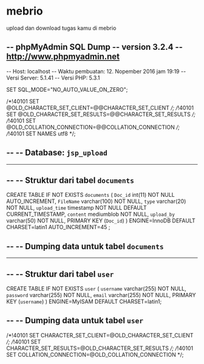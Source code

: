 # mebrio
upload dan download tugas kamu di mebrio




-- phpMyAdmin SQL Dump
-- version 3.2.4
-- http://www.phpmyadmin.net
--
-- Host: localhost
-- Waktu pembuatan: 12. Nopember 2016 jam 19:19
-- Versi Server: 5.1.41
-- Versi PHP: 5.3.1

SET SQL_MODE="NO_AUTO_VALUE_ON_ZERO";


/*!40101 SET @OLD_CHARACTER_SET_CLIENT=@@CHARACTER_SET_CLIENT */;
/*!40101 SET @OLD_CHARACTER_SET_RESULTS=@@CHARACTER_SET_RESULTS */;
/*!40101 SET @OLD_COLLATION_CONNECTION=@@COLLATION_CONNECTION */;
/*!40101 SET NAMES utf8 */;

--
-- Database: `jsp_upload`
--

-- --------------------------------------------------------

--
-- Struktur dari tabel `documents`
--

CREATE TABLE IF NOT EXISTS `documents` (
  `Doc_id` int(11) NOT NULL AUTO_INCREMENT,
  `FileName` varchar(100) NOT NULL,
  `type` varchar(20) NOT NULL,
  `upload_time` timestamp NOT NULL DEFAULT CURRENT_TIMESTAMP,
  `content` mediumblob NOT NULL,
  `upload_by` varchar(50) NOT NULL,
  PRIMARY KEY (`Doc_id`)
) ENGINE=InnoDB  DEFAULT CHARSET=latin1 AUTO_INCREMENT=45 ;

--
-- Dumping data untuk tabel `documents`
--


-- --------------------------------------------------------

--
-- Struktur dari tabel `user`
--

CREATE TABLE IF NOT EXISTS `user` (
  `username` varchar(255) NOT NULL,
  `password` varchar(255) NOT NULL,
  `email` varchar(255) NOT NULL,
  PRIMARY KEY (`username`)
) ENGINE=MyISAM DEFAULT CHARSET=latin1;

--
-- Dumping data untuk tabel `user`
--


/*!40101 SET CHARACTER_SET_CLIENT=@OLD_CHARACTER_SET_CLIENT */;
/*!40101 SET CHARACTER_SET_RESULTS=@OLD_CHARACTER_SET_RESULTS */;
/*!40101 SET COLLATION_CONNECTION=@OLD_COLLATION_CONNECTION */;

